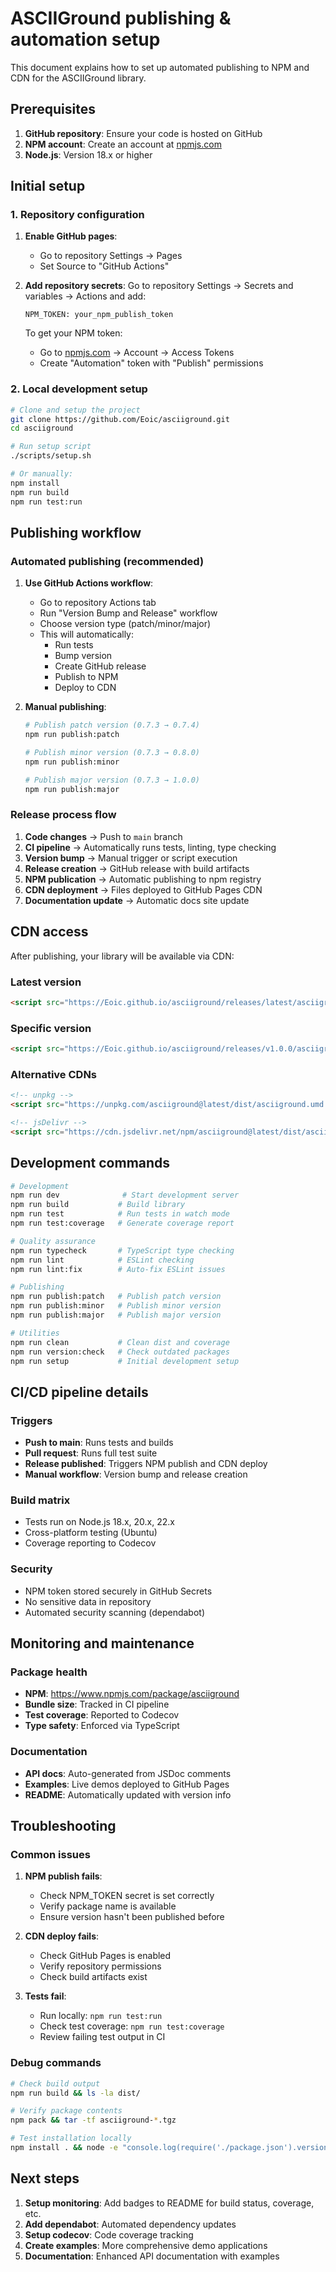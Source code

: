 # ASCIIGround publishing & automation setup

This document explains how to set up automated publishing to NPM and CDN for the ASCIIGround library.

## Prerequisites

1. **GitHub repository**: Ensure your code is hosted on GitHub
2. **NPM account**: Create an account at [npmjs.com](https://npmjs.com)
3. **Node.js**: Version 18.x or higher

## Initial setup

### 1. Repository configuration

1. **Enable GitHub pages**:
   - Go to repository Settings → Pages
   - Set Source to "GitHub Actions"

2. **Add repository secrets**:
   Go to repository Settings → Secrets and variables → Actions and add:
   
   ```
   NPM_TOKEN: your_npm_publish_token
   ```
   
   To get your NPM token:
   - Go to [npmjs.com](https://npmjs.com) → Account → Access Tokens
   - Create "Automation" token with "Publish" permissions

### 2. Local development setup

```bash
# Clone and setup the project
git clone https://github.com/Eoic/asciiground.git
cd asciiground

# Run setup script
./scripts/setup.sh

# Or manually:
npm install
npm run build
npm run test:run
```

## Publishing workflow

### Automated publishing (recommended)

1. **Use GitHub Actions workflow**:
   - Go to repository Actions tab
   - Run "Version Bump and Release" workflow
   - Choose version type (patch/minor/major)
   - This will automatically:
     - Run tests
     - Bump version
     - Create GitHub release
     - Publish to NPM
     - Deploy to CDN

2. **Manual publishing**:
   ```bash
   # Publish patch version (0.7.3 → 0.7.4)
   npm run publish:patch
   
   # Publish minor version (0.7.3 → 0.8.0)
   npm run publish:minor
   
   # Publish major version (0.7.3 → 1.0.0)
   npm run publish:major
   ```

### Release process flow

1. **Code changes** → Push to `main` branch
2. **CI pipeline** → Automatically runs tests, linting, type checking
3. **Version bump** → Manual trigger or script execution
4. **Release creation** → GitHub release with build artifacts
5. **NPM publication** → Automatic publishing to npm registry
6. **CDN deployment** → Files deployed to GitHub Pages CDN
7. **Documentation update** → Automatic docs site update

## CDN access

After publishing, your library will be available via CDN:

### Latest version
```html
<script src="https://Eoic.github.io/asciiground/releases/latest/asciiground.umd.js"></script>
```

### Specific version
```html
<script src="https://Eoic.github.io/asciiground/releases/v1.0.0/asciiground.umd.js"></script>
```

### Alternative CDNs
```html
<!-- unpkg -->
<script src="https://unpkg.com/asciiground@latest/dist/asciiground.umd.js"></script>

<!-- jsDelivr -->
<script src="https://cdn.jsdelivr.net/npm/asciiground@latest/dist/asciiground.umd.js"></script>
```

## Development commands

```bash
# Development
npm run dev              # Start development server
npm run build           # Build library
npm run test            # Run tests in watch mode
npm run test:coverage   # Generate coverage report

# Quality assurance
npm run typecheck       # TypeScript type checking
npm run lint            # ESLint checking
npm run lint:fix        # Auto-fix ESLint issues

# Publishing
npm run publish:patch   # Publish patch version
npm run publish:minor   # Publish minor version  
npm run publish:major   # Publish major version

# Utilities
npm run clean           # Clean dist and coverage
npm run version:check   # Check outdated packages
npm run setup           # Initial development setup
```

## CI/CD pipeline details

### Triggers
- **Push to main**: Runs tests and builds
- **Pull request**: Runs full test suite
- **Release published**: Triggers NPM publish and CDN deploy
- **Manual workflow**: Version bump and release creation

### Build matrix
- Tests run on Node.js 18.x, 20.x, 22.x
- Cross-platform testing (Ubuntu)
- Coverage reporting to Codecov

### Security
- NPM token stored securely in GitHub Secrets
- No sensitive data in repository
- Automated security scanning (dependabot)

## Monitoring and maintenance

### Package health
- **NPM**: https://www.npmjs.com/package/asciiground
- **Bundle size**: Tracked in CI pipeline
- **Test coverage**: Reported to Codecov
- **Type safety**: Enforced via TypeScript

### Documentation
- **API docs**: Auto-generated from JSDoc comments
- **Examples**: Live demos deployed to GitHub Pages
- **README**: Automatically updated with version info

## Troubleshooting

### Common issues

1. **NPM publish fails**:
   - Check NPM_TOKEN secret is set correctly
   - Verify package name is available
   - Ensure version hasn't been published before

2. **CDN deploy fails**:
   - Check GitHub Pages is enabled
   - Verify repository permissions
   - Check build artifacts exist

3. **Tests fail**:
   - Run locally: `npm run test:run`
   - Check test coverage: `npm run test:coverage`
   - Review failing test output in CI

### Debug commands
```bash
# Check build output
npm run build && ls -la dist/

# Verify package contents
npm pack && tar -tf asciiground-*.tgz

# Test installation locally
npm install . && node -e "console.log(require('./package.json').version)"
```

## Next steps

1. **Setup monitoring**: Add badges to README for build status, coverage, etc.
2. **Add dependabot**: Automated dependency updates
3. **Setup codecov**: Code coverage tracking
4. **Create examples**: More comprehensive demo applications
5. **Documentation**: Enhanced API documentation with examples
